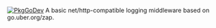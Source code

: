 [![PkgGoDev](https://pkg.go.dev/badge/github.com/d47id/zapmw)](https://pkg.go.dev/github.com/d47id/zapmw)
A basic net/http-compatible logging middleware based on go.uber.org/zap.